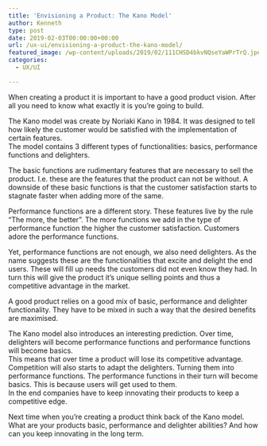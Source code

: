 ```yaml
---
title: 'Envisioning a Product: The Kano Model'
author: Kenneth
type: post
date: 2019-02-03T00:00:00+00:00
url: /ux-ui/envisioning-a-product-the-kano-model/
featured_image: /wp-content/uploads/2019/02/111CHSD4bkvNQseYaWPrTrQ.jpeg
categories:
  - UX/UI

---
```

<p id="b2b6" class="graf graf--p graf-after--figure">
  When creating a product it is important to have a good product vision. After all you need to know what exactly it is you’re going to build.
</p>

<p id="8666" class="graf graf--p graf-after--p">
  The Kano model was create by Noriaki Kano in 1984. It was designed to tell how likely the customer would be satisfied with the implementation of certain features.<br /> The model contains 3 different types of functionalities: basics, performance functions and delighters.
</p>

<p id="7280" class="graf graf--p graf-after--p">
  The basic functions are rudimentary features that are necessary to sell the product. I.e. these are the features that the product can not be without. A downside of these basic functions is that the customer satisfaction starts to stagnate faster when adding more of the same.
</p>

<p id="cc4a" class="graf graf--p graf-after--p">
  Performance functions are a different story. These features live by the rule “The more, the better”. The more functions we add in the type of performance function the higher the customer satisfaction. Customers adore the performance functions.
</p>

<p id="51e9" class="graf graf--p graf-after--p">
  Yet, performance functions are not enough, we also need delighters. As the name suggests these are the functionalities that excite and delight the end users. These will fill up needs the customers did not even know they had. In turn this will give the product it’s unique selling points and thus a competitive advantage in the market.
</p>

<p id="c7f9" class="graf graf--p graf-after--p">
  A good product relies on a good mix of basic, performance and delighter functionality. They have to be mixed in such a way that the desired benefits are maximised.
</p>

<p id="30c5" class="graf graf--p graf-after--p">
  The Kano model also introduces an interesting prediction. Over time, delighters will become performance functions and performance functions will become basics.<br /> This means that over time a product will lose its competitive advantage. Competition will also starts to adapt the delighters. Turning them into performance functions. The performance functions in their turn will become basics. This is because users will get used to them.<br /> In the end companies have to keep innovating their products to keep a competitive edge.
</p>

<p id="81b5" class="graf graf--p graf-after--p graf--trailing">
  Next time when you’re creating a product think back of the Kano model. What are your products basic, performance and delighter abilities? And how can you keep innovating in the long term.
</p>